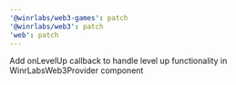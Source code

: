 ```yaml
---
'@winrlabs/web3-games': patch
'@winrlabs/web3': patch
'web': patch
---
```


Add onLevelUp callback to handle level up functionality in WinrLabsWeb3Provider component
